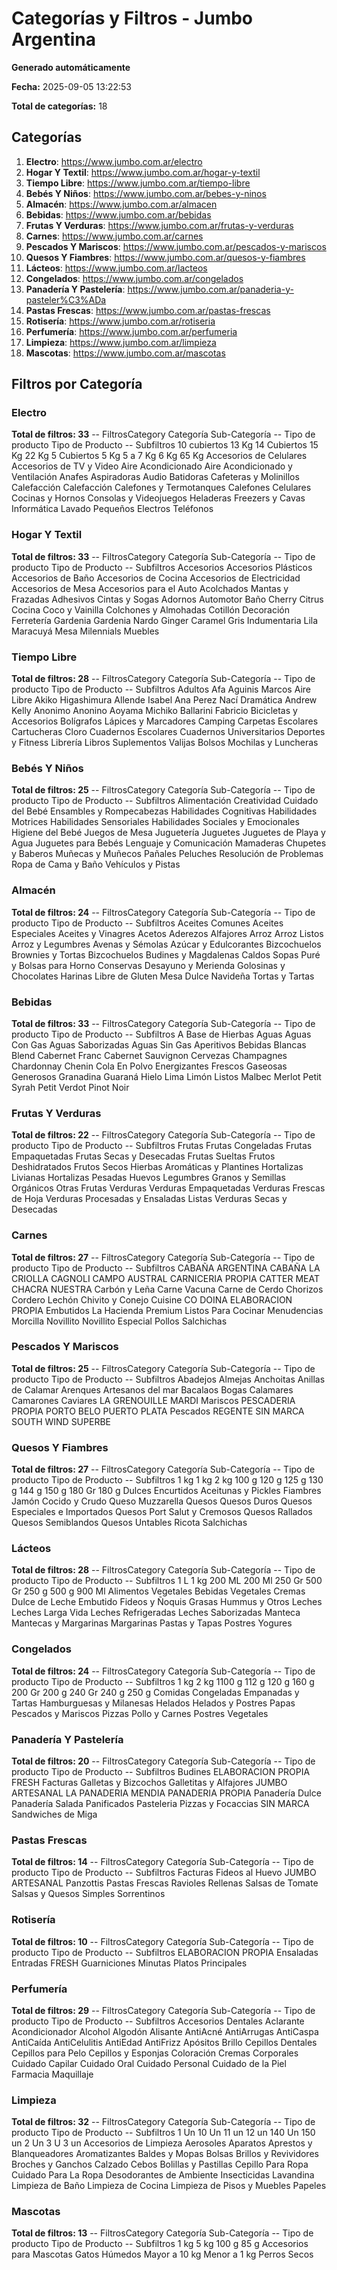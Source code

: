 # Categorías y Filtros - Jumbo Argentina

**Generado automáticamente**

**Fecha:** 2025-09-05 13:22:53

**Total de categorías:** 18

## Categorías

1. **Electro**: https://www.jumbo.com.ar/electro
2. **Hogar Y Textil**: https://www.jumbo.com.ar/hogar-y-textil
3. **Tiempo Libre**: https://www.jumbo.com.ar/tiempo-libre
4. **Bebés Y Niños**: https://www.jumbo.com.ar/bebes-y-ninos
5. **Almacén**: https://www.jumbo.com.ar/almacen
6. **Bebidas**: https://www.jumbo.com.ar/bebidas
7. **Frutas Y Verduras**: https://www.jumbo.com.ar/frutas-y-verduras
8. **Carnes**: https://www.jumbo.com.ar/carnes
9. **Pescados Y Mariscos**: https://www.jumbo.com.ar/pescados-y-mariscos
10. **Quesos Y Fiambres**: https://www.jumbo.com.ar/quesos-y-fiambres
11. **Lácteos**: https://www.jumbo.com.ar/lacteos
12. **Congelados**: https://www.jumbo.com.ar/congelados
13. **Panadería Y Pastelería**: https://www.jumbo.com.ar/panaderia-y-pasteler%C3%ADa
14. **Pastas Frescas**: https://www.jumbo.com.ar/pastas-frescas
15. **Rotisería**: https://www.jumbo.com.ar/rotiseria
16. **Perfumería**: https://www.jumbo.com.ar/perfumeria
17. **Limpieza**: https://www.jumbo.com.ar/limpieza
18. **Mascotas**: https://www.jumbo.com.ar/mascotas

## Filtros por Categoría

### Electro
**Total de filtros: 33**
-- FiltrosCategory
Categoría
Sub-Categoría
-- Tipo de producto
Tipo de Producto
-- Subfiltros
10 cubiertos
13 Kg
14 Cubiertos
15 Kg
22 Kg
5 Cubiertos
5 Kg
5 a 7 Kg
6 Kg
65 Kg
Accesorios de Celulares
Accesorios de TV y Video
Aire Acondicionado
Aire Acondicionado y Ventilación
Anafes
Aspiradoras
Audio
Batidoras
Cafeteras y Molinillos
Calefacción
Calefacción Calefones y Termotanques
Calefones
Celulares
Cocinas y Hornos
Consolas y Videojuegos
Heladeras Freezers y Cavas
Informática
Lavado
Pequeños Electros
Teléfonos

### Hogar Y Textil
**Total de filtros: 33**
-- FiltrosCategory
Categoría
Sub-Categoría
-- Tipo de producto
Tipo de Producto
-- Subfiltros
Accesorios
Accesorios Plásticos
Accesorios de Baño
Accesorios de Cocina
Accesorios de Electricidad
Accesorios de Mesa
Accesorios para el Auto
Acolchados Mantas y Frazadas
Adhesivos Cintas y Sogas
Adornos
Automotor
Baño
Cherry
Citrus
Cocina
Coco y Vainilla
Colchones y Almohadas
Cotillón
Decoración
Ferretería
Gardenia
Gardenia Nardo
Ginger Caramel
Gris
Indumentaria
Lila
Maracuyá
Mesa
Milennials
Muebles

### Tiempo Libre
**Total de filtros: 28**
-- FiltrosCategory
Categoría
Sub-Categoría
-- Tipo de producto
Tipo de Producto
-- Subfiltros
Adultos
Afa
Aguinis Marcos
Aire Libre
Akiko Higashimura
Allende Isabel
Ana Perez Nací Dramática
Andrew Kelly
Anonimo
Anonino
Aoyama Michiko
Ballarini Fabricio
Bicicletas y Accesorios
Bolígrafos Lápices y Marcadores
Camping
Carpetas Escolares
Cartucheras
Cloro
Cuadernos Escolares
Cuadernos Universitarios
Deportes y Fitness
Librería
Libros
Suplementos
Valijas Bolsos Mochilas y Luncheras

### Bebés Y Niños
**Total de filtros: 25**
-- FiltrosCategory
Categoría
Sub-Categoría
-- Tipo de producto
Tipo de Producto
-- Subfiltros
Alimentación
Creatividad
Cuidado del Bebé
Ensambles y Rompecabezas
Habilidades Cognitivas
Habilidades Motrices
Habilidades Sensoriales
Habilidades Sociales y Emocionales
Higiene del Bebé
Juegos de Mesa
Juguetería
Juguetes
Juguetes de Playa y Agua
Juguetes para Bebés
Lenguaje y Comunicación
Mamaderas Chupetes y Baberos
Muñecas y Muñecos
Pañales
Peluches
Resolución de Problemas
Ropa de Cama y Baño
Vehículos y Pistas

### Almacén
**Total de filtros: 24**
-- FiltrosCategory
Categoría
Sub-Categoría
-- Tipo de producto
Tipo de Producto
-- Subfiltros
Aceites Comunes
Aceites Especiales
Aceites y Vinagres
Acetos
Aderezos
Alfajores
Arroz
Arroz Listos
Arroz y Legumbres
Avenas y Sémolas
Azúcar y Edulcorantes
Bizcochuelos Brownies y Tortas
Bizcochuelos Budines y Magdalenas
Caldos Sopas Puré y Bolsas para Horno
Conservas
Desayuno y Merienda
Golosinas y Chocolates
Harinas
Libre de Gluten
Mesa Dulce Navideña
Tortas y Tartas

### Bebidas
**Total de filtros: 33**
-- FiltrosCategory
Categoría
Sub-Categoría
-- Tipo de producto
Tipo de Producto
-- Subfiltros
A Base de Hierbas
Aguas
Aguas Con Gas
Aguas Saborizadas
Aguas Sin Gas
Aperitivos
Bebidas Blancas
Blend
Cabernet Franc
Cabernet Sauvignon
Cervezas
Champagnes
Chardonnay
Chenin
Cola
En Polvo
Energizantes
Frescos
Gaseosas
Generosos
Granadina
Guaraná
Hielo
Lima Limón
Listos
Malbec
Merlot
Petit Syrah
Petit Verdot
Pinot Noir

### Frutas Y Verduras
**Total de filtros: 22**
-- FiltrosCategory
Categoría
Sub-Categoría
-- Tipo de producto
Tipo de Producto
-- Subfiltros
Frutas
Frutas Congeladas
Frutas Empaquetadas
Frutas Secas y Desecadas
Frutas Sueltas
Frutos Deshidratados
Frutos Secos
Hierbas Aromáticas y Plantines
Hortalizas Livianas
Hortalizas Pesadas
Huevos
Legumbres Granos y Semillas
Orgánicos
Otras Frutas
Verduras
Verduras Empaquetadas
Verduras Frescas de Hoja
Verduras Procesadas y Ensaladas Listas
Verduras Secas y Desecadas

### Carnes
**Total de filtros: 27**
-- FiltrosCategory
Categoría
Sub-Categoría
-- Tipo de producto
Tipo de Producto
-- Subfiltros
CABAÑA ARGENTINA
CABAÑA LA CRIOLLA
CAGNOLI
CAMPO AUSTRAL
CARNICERIA PROPIA
CATTER MEAT
CHACRA NUESTRA
Carbón y Leña
Carne Vacuna
Carne de Cerdo
Chorizos
Cordero Lechón Chivito y Conejo
Cuisine  CO
DOINA
ELABORACION PROPIA
Embutidos
La Hacienda Premium
Listos Para Cocinar
Menudencias
Morcilla
Novillito
Novillito Especial
Pollos
Salchichas

### Pescados Y Mariscos
**Total de filtros: 25**
-- FiltrosCategory
Categoría
Sub-Categoría
-- Tipo de producto
Tipo de Producto
-- Subfiltros
Abadejos
Almejas
Anchoitas
Anillas de Calamar
Arenques
Artesanos del mar
Bacalaos
Bogas
Calamares
Camarones
Caviares
LA GRENOUILLE
MARDI
Mariscos
PESCADERIA PROPIA
PORTO BELO
PUERTO PLATA
Pescados
REGENTE
SIN MARCA
SOUTH WIND
SUPERBE

### Quesos Y Fiambres
**Total de filtros: 27**
-- FiltrosCategory
Categoría
Sub-Categoría
-- Tipo de producto
Tipo de Producto
-- Subfiltros
1 kg
1 kg  2 kg
100 g
120 g
125 g
130 g
144 g
150 g
180 Gr
180 g
Dulces
Encurtidos Aceitunas y Pickles
Fiambres
Jamón Cocido y Crudo
Queso Muzzarella
Quesos
Quesos Duros
Quesos Especiales e Importados
Quesos Port Salut y Cremosos
Quesos Rallados
Quesos Semiblandos
Quesos Untables
Ricota
Salchichas

### Lácteos
**Total de filtros: 28**
-- FiltrosCategory
Categoría
Sub-Categoría
-- Tipo de producto
Tipo de Producto
-- Subfiltros
1 L
1 kg
200 ML
200 Ml
250 Gr  500 Gr
250 g  500 g
900 Ml
Alimentos Vegetales
Bebidas Vegetales
Cremas
Dulce de Leche
Embutido
Fideos y Ñoquis
Grasas
Hummus y Otros
Leches
Leches Larga Vida
Leches Refrigeradas
Leches Saborizadas
Manteca
Mantecas y Margarinas
Margarinas
Pastas y Tapas
Postres
Yogures

### Congelados
**Total de filtros: 24**
-- FiltrosCategory
Categoría
Sub-Categoría
-- Tipo de producto
Tipo de Producto
-- Subfiltros
1 kg  2 kg
1100 g
112 g
120 g
160 g
200 Gr
200 g
240 Gr
240 g
250 g
Comidas Congeladas
Empanadas y Tartas
Hamburguesas y Milanesas
Helados
Helados y Postres
Papas
Pescados y Mariscos
Pizzas
Pollo y Carnes
Postres
Vegetales

### Panadería Y Pastelería
**Total de filtros: 20**
-- FiltrosCategory
Categoría
Sub-Categoría
-- Tipo de producto
Tipo de Producto
-- Subfiltros
Budines
ELABORACION PROPIA
FRESH
Facturas
Galletas y Bizcochos
Galletitas y Alfajores
JUMBO ARTESANAL
LA PANADERIA
MENDIA
PANADERIA PROPIA
Panadería Dulce
Panadería Salada
Panificados
Pasteleria
Pizzas y Focaccias
SIN MARCA
Sandwiches de Miga

### Pastas Frescas
**Total de filtros: 14**
-- FiltrosCategory
Categoría
Sub-Categoría
-- Tipo de producto
Tipo de Producto
-- Subfiltros
Facturas
Fideos al Huevo
JUMBO ARTESANAL
Panzottis
Pastas Frescas
Ravioles
Rellenas
Salsas de Tomate
Salsas y Quesos
Simples
Sorrentinos

### Rotisería
**Total de filtros: 10**
-- FiltrosCategory
Categoría
Sub-Categoría
-- Tipo de producto
Tipo de Producto
-- Subfiltros
ELABORACION PROPIA
Ensaladas
Entradas
FRESH
Guarniciones
Minutas
Platos Principales

### Perfumería
**Total de filtros: 29**
-- FiltrosCategory
Categoría
Sub-Categoría
-- Tipo de producto
Tipo de Producto
-- Subfiltros
Accesorios Dentales
Aclarante
Acondicionador
Alcohol
Algodón
Alisante
AntiAcné
AntiArrugas
AntiCaspa
AntiCaída
AntiCelulitis
AntiEdad
AntiFrizz
Apósitos
Brillo
Cepillos Dentales
Cepillos para Pelo
Cepillos y Esponjas
Coloración
Cremas Corporales
Cuidado Capilar
Cuidado Oral
Cuidado Personal
Cuidado de la Piel
Farmacia
Maquillaje

### Limpieza
**Total de filtros: 32**
-- FiltrosCategory
Categoría
Sub-Categoría
-- Tipo de producto
Tipo de Producto
-- Subfiltros
1 Un
10 Un
11 un
12 un
140 Un
150 un
2 Un
3 U
3 un
Accesorios de Limpieza
Aerosoles
Aparatos
Aprestos y Blanqueadores
Aromatizantes
Baldes y Mopas
Bolsas
Brillos y Revividores
Broches y Ganchos
Calzado
Cebos Bolillas y Pastillas
Cepillo Para Ropa
Cuidado Para La Ropa
Desodorantes de Ambiente
Insecticidas
Lavandina
Limpieza de Baño
Limpieza de Cocina
Limpieza de Pisos y Muebles
Papeles

### Mascotas
**Total de filtros: 13**
-- FiltrosCategory
Categoría
Sub-Categoría
-- Tipo de producto
Tipo de Producto
-- Subfiltros
1 kg  5 kg
100 g
85 g
Accesorios para Mascotas
Gatos
Húmedos
Mayor a 10 kg
Menor a 1 kg
Perros
Secos

